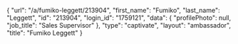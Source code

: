 {
    "url": "\/a\/fumiko-leggett\/213904",
    "first_name": "Fumiko",
    "last_name": "Leggett",
    "id": "213904",
    "login_id": "1759121",
    "data": {
        "profilePhoto": null,
        "job_title": "Sales Supervisor"
    },
    "type": "captivate",
    "layout": "ambassador",
    "title": "Fumiko Leggett"
}